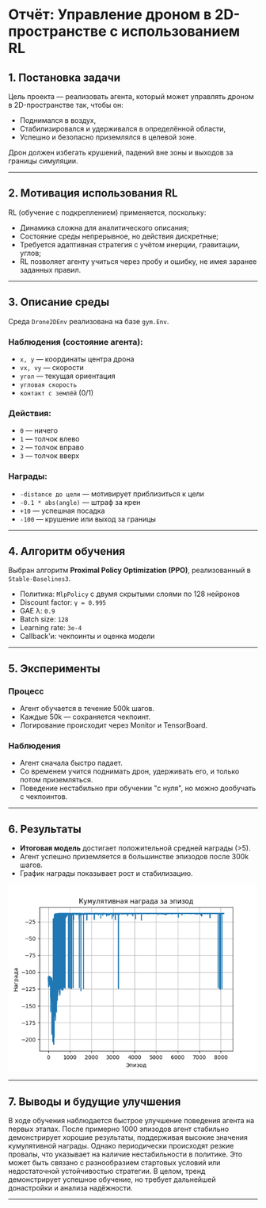 # Отчёт: Управление дроном в 2D-пространстве с использованием RL

## 1. Постановка задачи

Цель проекта — реализовать агента, который может управлять дроном в 2D-пространстве так, чтобы он:
- Поднимался в воздух,
- Стабилизировался и удерживался в определённой области,
- Успешно и безопасно приземлялся в целевой зоне.

Дрон должен избегать крушений, падений вне зоны и выходов за границы симуляции.

---

## 2. Мотивация использования RL

RL (обучение с подкреплением) применяется, поскольку:
- Динамика сложна для аналитического описания;
- Состояние среды непрерывное, но действия дискретные;
- Требуется адаптивная стратегия с учётом инерции, гравитации, углов;
- RL позволяет агенту учиться через пробу и ошибку, не имея заранее заданных правил.

---

## 3. Описание среды

Среда `Drone2DEnv` реализована на базе `gym.Env`.

### Наблюдения (состояние агента):
- `x, y` — координаты центра дрона
- `vx, vy` — скорости
- `угол` — текущая ориентация
- `угловая скорость`
- `контакт с землёй` (0/1)

### Действия:
- `0` — ничего
- `1` — толчок влево
- `2` — толчок вправо
- `3` — толчок вверх

### Награды:
- `-distance до цели` — мотивирует приблизиться к цели
- `-0.1 * abs(angle)` — штраф за крен
- `+10` — успешная посадка
- `-100` — крушение или выход за границы

---

## 4. Алгоритм обучения

Выбран алгоритм **Proximal Policy Optimization (PPO)**, реализованный в `Stable-Baselines3`.

- Политика: `MlpPolicy` с двумя скрытыми слоями по 128 нейронов
- Discount factor: `γ = 0.995`
- GAE λ: `0.9`
- Batch size: `128`
- Learning rate: `3e-4`
- Callback'и: чекпоинты и оценка модели

---

## 5. Эксперименты

### Процесс
- Агент обучается в течение 500k шагов.
- Каждые 50k — сохраняется чекпоинт.
- Логирование происходит через Monitor и TensorBoard.

### Наблюдения
- Агент сначала быстро падает.
- Со временем учится поднимать дрон, удерживать его, и только потом приземляться.
- Поведение нестабильно при обучении "с нуля", но можно дообучать с чекпоинтов.

---

## 6. Результаты

- **Итоговая модель** достигает положительной средней награды (>5).
- Агент успешно приземляется в большинстве эпизодов после 300k шагов.
- График награды показывает рост и стабилизацию.

![График награды](screenshots/reward_curve.png)

---

## 7. Выводы и будущие улучшения

В ходе обучения наблюдается быстрое улучшение поведения агента на первых этапах. После примерно 1000 эпизодов агент стабильно демонстрирует хорошие результаты, поддерживая высокие значения кумулятивной награды. Однако периодически происходят резкие провалы, что указывает на наличие нестабильности в политике. Это может быть связано с разнообразием стартовых условий или недостаточной устойчивостью стратегии. В целом, тренд демонстрирует успешное обучение, но требует дальнейшей донастройки и анализа надёжности.

---
